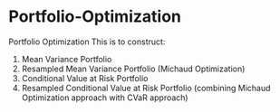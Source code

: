 # Portfolio-Optimization
Portfolio Optimization
This is to construct:
1. Mean Variance Portfolio 
2. Resampled Mean Variance Portfolio (Michaud Optimization)
3. Conditional Value at Risk Portfolio
4. Resampled Conditional Value at Risk Portfolio (combining Michaud Optimization approach with CVaR approach)
